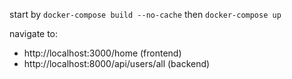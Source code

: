 start by `docker-compose build --no-cache` 
then `docker-compose up` 


navigate to:
- http://localhost:3000/home (frontend)
- http://localhost:8000/api/users/all (backend)
